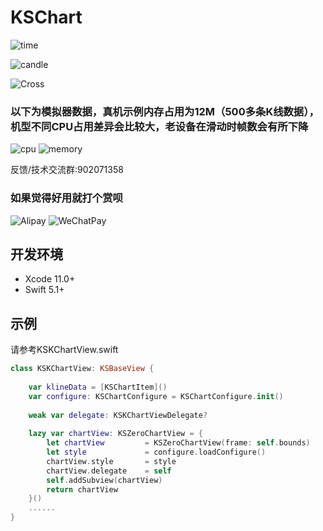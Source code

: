 # KSChart
![time](https://github.com/saeipi/KSChart/blob/master/Resources/time.jpg)

![candle](https://github.com/saeipi/KSChart/blob/master/Resources/candle.jpg)

![Cross](https://github.com/saeipi/KSChart/blob/master/Resources/Cross.png)

### 以下为模拟器数据，真机示例内存占用为12M（500多条K线数据），机型不同CPU占用差异会比较大，老设备在滑动时帧数会有所下降
![cpu](https://github.com/saeipi/KSChart/blob/master/Resources/cpu.jpeg)
![memory](https://github.com/saeipi/KSChart/blob/master/Resources/memory.jpeg)

反馈/技术交流群:902071358

### 如果觉得好用就打个赏呗
![Alipay](https://github.com/saeipi/KSChart/blob/master/Resources/Alipay.jpg)
![WeChatPay](https://github.com/saeipi/KSChart/blob/master/Resources/WeChatPay.jpeg)

## 开发环境
- Xcode 11.0+
- Swift 5.1+

## 示例
请参考KSKChartView.swift
```swift
class KSKChartView: KSBaseView {
    
    var klineData = [KSChartItem]()
    var configure: KSChartConfigure = KSChartConfigure.init()
    
    weak var delegate: KSKChartViewDelegate?
    
    lazy var chartView: KSZeroChartView = {
        let chartView         = KSZeroChartView(frame: self.bounds)
        let style             = configure.loadConfigure()
        chartView.style       = style
        chartView.delegate    = self
        self.addSubview(chartView)
        return chartView
    }()
    ......
}
```
